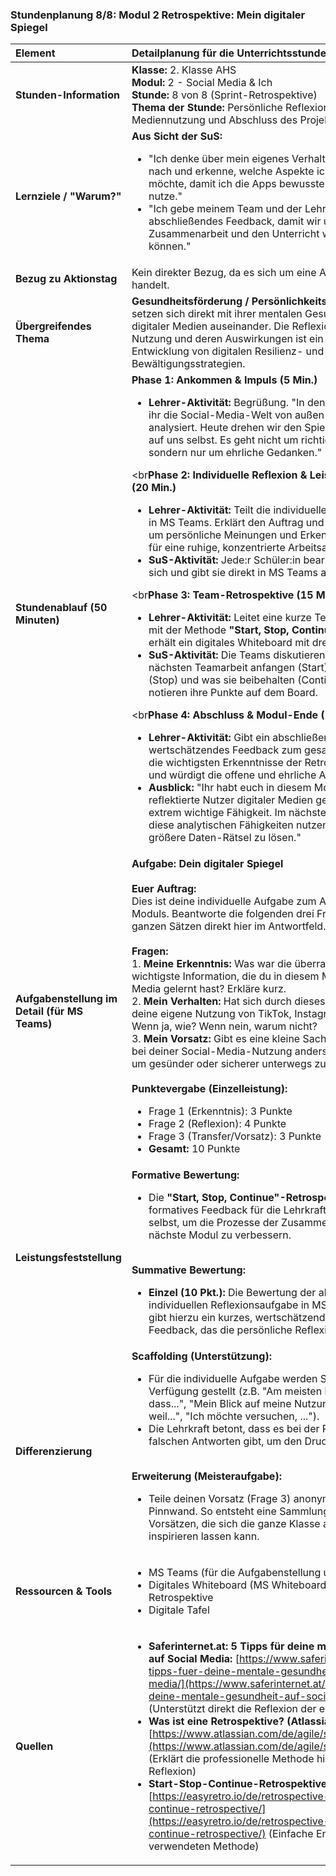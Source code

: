 ### **Stundenplanung 8/8: Modul 2 Retrospektive: Mein digitaler Spiegel**

| **Element** | **Detailplanung für die Unterrichtsstunde** |
| :--- | :--- |
| **Stunden-Information** | **Klasse:** 2. Klasse AHS<br>**Modul:** 2 - Social Media & Ich<br>**Stunde:** 8 von 8 (Sprint-Retrospektive)<br>**Thema der Stunde:** Persönliche Reflexion der eigenen Mediennutzung und Abschluss des Projekts. |
| **Lernziele / "Warum?"** | **Aus Sicht der SuS:**<br><ul><li>"Ich denke über mein eigenes Verhalten auf Social Media nach und erkenne, welche Aspekte ich vielleicht ändern möchte, damit ich die Apps bewusster und gesünder nutze."</li><li>"Ich gebe meinem Team und der Lehrkraft ein abschließendes Feedback, damit wir unsere Zusammenarbeit und den Unterricht weiter verbessern können."</li></ul> |
| **Bezug zu Aktionstag** | Kein direkter Bezug, da es sich um eine Abschlussreflexion handelt. |
| **Übergreifendes Thema** | **Gesundheitsförderung / Persönlichkeitsbildung:** Die SuS setzen sich direkt mit ihrer mentalen Gesundheit im Kontext digitaler Medien auseinander. Die Reflexion über die eigene Nutzung und deren Auswirkungen ist ein wichtiger Schritt zur Entwicklung von digitalen Resilienz- und Bewältigungsstrategien. |
| **Stundenablauf (50 Minuten)** | **Phase 1: Ankommen & Impuls (5 Min.)**<br><ul><li>**Lehrer-Aktivität:** Begrüßung. "In den letzten Wochen habt ihr die Social-Media-Welt von außen als Detektive analysiert. Heute drehen wir den Spiegel um und schauen auf uns selbst. Es geht nicht um richtig oder falsch, sondern nur um ehrliche Gedanken."</li></ul><br**Phase 2: Individuelle Reflexion & Leistungsfeststellung (20 Min.)**<br><ul><li>**Lehrer-Aktivität:** Teilt die individuelle Reflexionsaufgabe in MS Teams. Erklärt den Auftrag und betont, dass es hier um persönliche Meinungen und Erkenntnisse geht. Sorgt für eine ruhige, konzentrierte Arbeitsatmosphäre.</li><li>**SuS-Aktivität:** Jede:r Schüler:in bearbeitet die Aufgabe für sich und gibt sie direkt in MS Teams ab.</li></ul><br**Phase 3: Team-Retrospektive (15 Min.)**<br><ul><li>**Lehrer-Aktivität:** Leitet eine kurze Team-Retrospektive mit der Methode **"Start, Stop, Continue"** an. Jedes Team erhält ein digitales Whiteboard mit drei Spalten.</li><li>**SuS-Aktivität:** Die Teams diskutieren, was sie bei der nächsten Teamarbeit anfangen (Start), womit sie aufhören (Stop) und was sie beibehalten (Continue) wollen. Sie notieren ihre Punkte auf dem Board.</li></ul><br**Phase 4: Abschluss & Modul-Ende (10 Min.)**<br><ul><li>**Lehrer-Aktivität:** Gibt ein abschließendes, wertschätzendes Feedback zum gesamten Modul. Fasst die wichtigsten Erkenntnisse der Retrospektive zusammen und würdigt die offene und ehrliche Arbeit der SuS.</li><li>**Ausblick:** "Ihr habt euch in diesem Modul als kritische und reflektierte Nutzer digitaler Medien gezeigt. Das ist eine extrem wichtige Fähigkeit. Im nächsten Modul werden wir diese analytischen Fähigkeiten nutzen, um mit Excel noch größere Daten-Rätsel zu lösen."</li></ul> |
| **Aufgabenstellung im Detail (für MS Teams)** | **Aufgabe: Dein digitaler Spiegel**<br><br>**Euer Auftrag:**<br>Dies ist deine individuelle Aufgabe zum Abschluss des Moduls. Beantworte die folgenden drei Fragen ehrlich und in ganzen Sätzen direkt hier im Antwortfeld.<br><br>**Fragen:**<br>1.  **Meine Erkenntnis:** Was war die überraschendste oder wichtigste Information, die du in diesem Modul über Social Media gelernt hast? Erkläre kurz.<br>2.  **Mein Verhalten:** Hat sich durch dieses Projekt dein Blick auf deine eigene Nutzung von TikTok, Instagram & Co. verändert? Wenn ja, wie? Wenn nein, warum nicht?<br>3.  **Mein Vorsatz:** Gibt es eine kleine Sache, die du in Zukunft bei deiner Social-Media-Nutzung anders machen möchtest, um gesünder oder sicherer unterwegs zu sein?<br><br>**Punktevergabe (Einzelleistung):**<br><ul><li>Frage 1 (Erkenntnis): 3 Punkte</li><li>Frage 2 (Reflexion): 4 Punkte</li><li>Frage 3 (Transfer/Vorsatz): 3 Punkte</li><li>**Gesamt:** 10 Punkte</li></ul> |
| **Leistungsfeststellung** | **Formative Bewertung:**<br><ul><li>Die **"Start, Stop, Continue"-Retrospektive** dient als formatives Feedback für die Lehrkraft und die Teams selbst, um die Prozesse der Zusammenarbeit für das nächste Modul zu verbessern.</li></ul><br>**Summative Bewertung:**<br><ul><li>**Einzel (10 Pkt.):** Die Bewertung der abgegebenen, individuellen Reflexionsaufgabe in MS Teams. Die Lehrkraft gibt hierzu ein kurzes, wertschätzendes schriftliches Feedback, das die persönliche Reflexion anerkennt.</li></ul> |
| **Differenzierung** | **Scaffolding (Unterstützung):**<br><ul><li>Für die individuelle Aufgabe werden Satzanfänge zur Verfügung gestellt (z.B. "Am meisten hat mich überrascht, dass...", "Mein Blick auf meine Nutzung hat sich verändert, weil...", "Ich möchte versuchen, ...").</li><li>Die Lehrkraft betont, dass es bei der Reflexion keine falschen Antworten gibt, um den Druck zu nehmen.</li></ul><br>**Erweiterung (Meisteraufgabe):**<br><ul><li>Teile deinen Vorsatz (Frage 3) anonym auf einer digitalen Pinnwand. So entsteht eine Sammlung von guten Vorsätzen, die sich die ganze Klasse ansehen und davon inspirieren lassen kann.</li></ul> |
| **Ressourcen & Tools** | <ul><li>MS Teams (für die Aufgabenstellung und Abgabe)</li><li>Digitales Whiteboard (MS Whiteboard, Padlet) für die Retrospektive</li><li>Digitale Tafel</li></ul> |
| **Quellen**| <ul><li>**Saferinternet.at: 5 Tipps für deine mentale Gesundheit auf Social Media:** [https://www.saferinternet.at/news/5-tipps-fuer-deine-mentale-gesundheit-auf-social-media/](https://www.saferinternet.at/news/5-tipps-fuer-deine-mentale-gesundheit-auf-social-media/) (Unterstützt direkt die Reflexion der eigenen Nutzung)</li><li>**Was ist eine Retrospektive? (Atlassian):** [https://www.atlassian.com/de/agile/scrum/retrospectives](https://www.atlassian.com/de/agile/scrum/retrospectives) (Erklärt die professionelle Methode hinter der Team-Reflexion)</li><li>**Start-Stop-Continue-Retrospektive (easyretro.io):** [https://easyretro.io/de/retrospective-ideas/start-stop-continue-retrospective/](https://easyretro.io/de/retrospective-ideas/start-stop-continue-retrospective/) (Einfache Erklärung der verwendeten Methode)</li></ul> |

